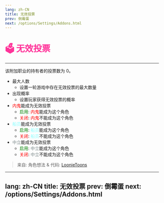 ```yaml
---
lang: zh-CN
title: 无效投票
prev: 倒霉蛋
next: /options/Settings/Addons.html
---
```


# <font color=#ff3399>🗳️ <b>无效投票</b></font> <Badge text="有害类" type="tip" vertical="middle"/>
---

该附加职业的持有者的投票数为 0。
* 最大人数
  * 设置一轮游戏中存在无效投票的最大数量
* 出现概率
  * 设置玩家获得无效投票的概率
* <font color=red>内鬼</font>能成为无效投票
  * <font color=green>启用</font>: <font color=red>内鬼</font>能成为这个角色
  * <font color=red>关闭</font>: <font color=red>内鬼</font>不能成为这个角色
* <font color=#8cffff>船员</font>能成为无效投票
  * <font color=green>启用</font>: <font color=#8cffff>船员</font>能成为这个角色
  * <font color=red>关闭</font>: <font color=#8cffff>船员</font>不能成为这个角色
* <font color=#7f8c8d>中立</font>能成为无效投票
  * <font color=green>启用</font>: <font color=#7f8c8d>中立</font>能成为这个角色
  * <font color=red>关闭</font>: <font color=#7f8c8d>中立</font>不能成为这个角色

> 来自: 角色想法 & 代码: [LoonieToons](https://github.com/Loonie-Toons/)

---
lang: zh-CN
title: 无效投票
prev: 倒霉蛋
next: /options/Settings/Addons.html
---

